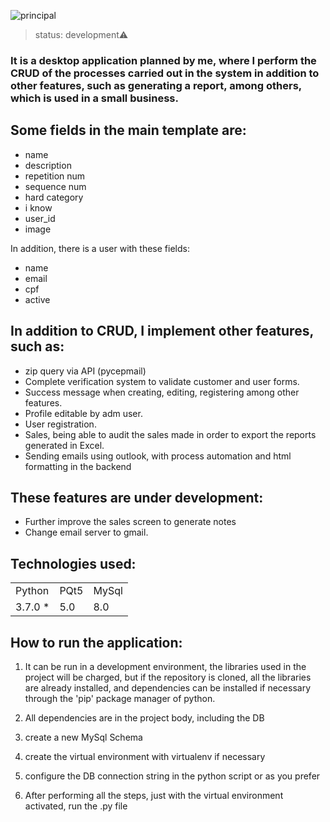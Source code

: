 ![principal](https://user-images.githubusercontent.com/76075516/122144385-c6400f00-ce29-11eb-8e76-5b45ce4a7ea2.png)

>status: development⚠️

### It is a desktop application planned by me, where I perform the CRUD of the processes carried out in the system in addition to other features, such as generating a report, among others, which is used in a small business.

## Some fields in the main template are:

+ name
+ description
+ repetition num
+ sequence num
+ hard category
+ i know
+ user_id
+ image
  
In addition, there is a user with these fields:

+ name
+ email
+ cpf
+ active

## In addition to CRUD, I implement other features, such as:

* zip query via API (pycepmail)
* Complete verification system to validate customer and user forms.
* Success message when creating, editing, registering among other features.
* Profile editable by adm user.
* User registration.
* Sales, being able to audit the sales made in order to export the reports generated in Excel.
* Sending emails using outlook, with process automation and html formatting in the backend

## These features are under development:

- Further improve the sales screen to generate notes
- Change email server to gmail.

## Technologies used:

<table>
  <tr>
    <td> Python </td>
    <td> PQt5 </td>
    <td> MySql </td>
  </tr>
  <tr>
    <td> 3.7.0 * </td>
    <td>5.0</td>
    <td>8.0</td>
  </tr>
</table>

## How to run the application:

1) It can be run in a development environment, the libraries used in the project will be charged, but if the repository is cloned, all the libraries are already installed, and dependencies can be installed if necessary through the 'pip' package manager of python.

2) All dependencies are in the project body, including the DB
3) create a new MySql Schema
4) create the virtual environment with virtualenv if necessary
5) configure the DB connection string in the python script or as you prefer
6) After performing all the steps, just with the virtual environment activated, run the .py file

